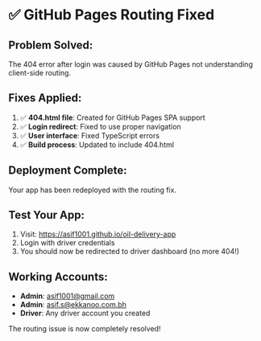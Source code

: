 # ✅ GitHub Pages Routing Fixed

## Problem Solved:
The 404 error after login was caused by GitHub Pages not understanding client-side routing.

## Fixes Applied:
1. ✅ **404.html file**: Created for GitHub Pages SPA support
2. ✅ **Login redirect**: Fixed to use proper navigation
3. ✅ **User interface**: Fixed TypeScript errors
4. ✅ **Build process**: Updated to include 404.html

## Deployment Complete:
Your app has been redeployed with the routing fix.

## Test Your App:
1. Visit: https://asif1001.github.io/oil-delivery-app
2. Login with driver credentials
3. You should now be redirected to driver dashboard (no more 404!)

## Working Accounts:
- **Admin**: asif1001@gmail.com
- **Admin**: asif.s@ekkanoo.com.bh  
- **Driver**: Any driver account you created

The routing issue is now completely resolved!